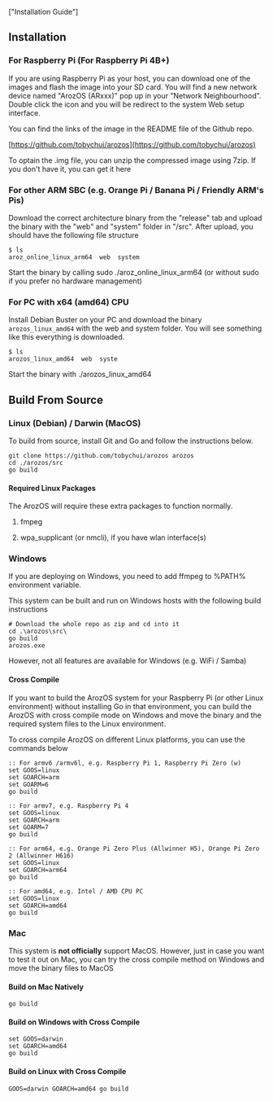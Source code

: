 ["Installation Guide"]

## Installation
### For Raspberry Pi (For Raspberry Pi 4B+)

If you are using Raspberry Pi as your host, you can download one of the images and flash the image into your SD card. You will find a new network device named "ArozOS (ARxxx)" pop up in your "Network Neighbourhood". 
Double click the icon and you will be redirect to the system Web setup interface.

You can find the links of the image in the README file of the Github repo.

[https://github.com/tobychui/arozos](https://github.com/tobychui/arozos)



To optain the .img file, you can unzip the compressed image using 7zip. If you don't have it, you can get it here

### For other ARM SBC (e.g. Orange Pi / Banana Pi / Friendly ARM's Pis)

Download the correct architecture binary from the "release" tab and upload the binary with the "web" and "system" folder in "/src". After upload, you should have the following file structure

```
$ ls
aroz_online_linux_arm64  web  system
```

Start the binary by calling sudo ./aroz_online_linux_arm64 (or without sudo if you prefer no hardware management)

### For PC with x64 (amd64) CPU

Install Debian Buster on your PC and download the binary ``` arozos_linux_amd64``` with the web and system folder. You will see something like this everything is downloaded.

```
$ ls
arozos_linux_amd64  web  syste
```

Start the binary with ./arozos_linux_amd64

## Build From Source

### Linux (Debian) / Darwin (MacOS)

To build from source, install Git and Go and follow the instructions below.

```
git clone https://github.com/tobychui/arozos arozos
cd ./arozos/src
go build
```

#### Required Linux Packages

The ArozOS will require these extra packages to function normally.

1. fmpeg

2. wpa_supplicant (or nmcli), if you have wlan interface(s)

### Windows

If you are deploying on Windows, you need to add ffmpeg to %PATH% environment variable.

This system can be built and run on Windows hosts with the following build instructions

```
# Download the whole repo as zip and cd into it
cd .\arozos\src\
go build
arozos.exe
```

However, not all features are available for Windows (e.g. WiFi / Samba)

#### Cross Compile

If you want to build the ArozOS system for your Raspberry Pi (or other Linux environment) without installing Go in that environment, you can build the ArozOS with cross compile mode on Windows and move the binary and the required system files to the Linux environment.



To cross compile ArozOS on different Linux platforms, you can use the commands below

```
:: For armv6 /armv6l, e.g. Raspberry Pi 1, Raspberry Pi Zero (w)
set GOOS=linux 
set GOARCH=arm 
set GOARM=6 
go build

:: For armv7, e.g. Raspberry Pi 4
set GOOS=linux 
set GOARCH=arm 
set GOARM=7 
go build

:: For arm64, e.g. Orange Pi Zero Plus (Allwinner H5), Orange Pi Zero 2 (Allwinner H616)
set GOOS=linux 
set GOARCH=arm64 
go build

:: For amd64, e.g. Intel / AMD CPU PC
set GOOS=linux 
set GOARCH=amd64 
go build

```

### Mac 

This system is **not officially** support MacOS. However, just in case you want to test it out on Mac, you can try the cross compile method on Windows and move the binary files to MacOS

#### Build on Mac Natively

```
go build
```

#### Build on Windows with Cross Compile

```
set GOOS=darwin 
set GOARCH=amd64 
go build
```

#### Build on Linux with Cross Compile

```
GOOS=darwin GOARCH=amd64 go build
```


